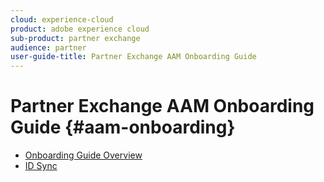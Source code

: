 ```yaml
---
cloud: experience-cloud
product: adobe experience cloud
sub-product: partner exchange
audience: partner
user-guide-title: Partner Exchange AAM Onboarding Guide
---
```


# Partner Exchange AAM Onboarding Guide {#aam-onboarding}

+ [Onboarding Guide Overview](aam-onboarding-overview.md)
 + [ID Sync](id-sync.md)

